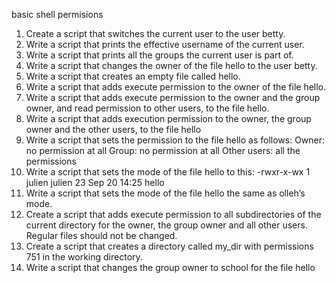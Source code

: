 basic shell permisions
1. Create a script that switches the current user to the user betty.
2. Write a script that prints the effective username of the current user.
3. Write a script that prints all the groups the current user is part of.
4. Write a script that changes the owner of the file hello to the user betty.
5. Write a script that creates an empty file called hello.
6. Write a script that adds execute permission to the owner of the file hello.
7. Write a script that adds execute permission to the owner and the group owner, and read permission to other users, to the file hello.
8. Write a script that adds execution permission to the owner, the group owner and the other users, to the file hello
9. Write a script that sets the permission to the file hello as follows:
Owner: no permission at all
Group: no permission at all
Other users: all the permissions
10. Write a script that sets the mode of the file hello to this:
-rwxr-x-wx 1 julien julien 23 Sep 20 14:25 hello
11. Write a script that sets the mode of the file hello the same as olleh’s mode.
12. Create a script that adds execute permission to all subdirectories of the current directory for the owner, the group owner and all other users. Regular files should not be changed.
13. Create a script that creates a directory called my_dir with permissions 751 in the working directory.
14. Write a script that changes the group owner to school for the file hello
